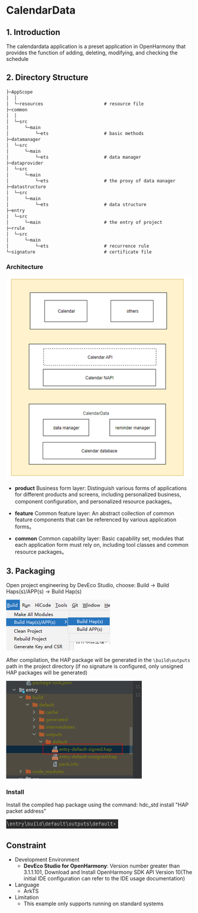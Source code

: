 # CalendarData

## 1. Introduction

The calendardata application is a preset application in OpenHarmony that provides the function of adding, deleting, modifying, and checking the schedule

## 2. Directory Structure
```
├─AppScope
│  │  
│  └─resources                       # resource file
├─common
│  │  
│  └─src
│      └─main  
│          └─ets                     # basic methods           
├─datamanager 
│  └─src
│      └─main
│          └─ets                     # data manager                     
├─dataprovider
│  └─src
│      └─main
│          └─ets                     # the proxy of data manager          
├─datastructure 
│  └─src
│      └─main 
│          └─ets                     # data structure               
├─entry
│  └─src
│      └─main                        # the entry of project          
├─rrule
│  └─src
│      └─main
│          └─ets                     # recurrence rule          
└─signature                          # certificate file
```

### Architecture

![](./figures/architecture.png)

- **product**
  Business form layer: Distinguish various forms of applications for different products and screens, including personalized business, component configuration, and personalized resource packages。

- **feature**
  Common feature layer: An abstract collection of common feature components that can be referenced by various application forms。

- **common**
  Common capability layer: Basic capability set, modules that each application form must rely on, including tool classes and common resource packages。

## 3. Packaging

Open project engineering by DevEco Studio, choose: Build → Build Haps(s)/APP(s) → Build Hap(s)

![](./figures/build_haps.png)

After compilation, the HAP package will be generated in the `\build\outputs` path in the project directory (if no signature is configured, only unsigned HAP packages will be generated)

![](./figures/build_output_dir_release.png)

### Install

Install the compiled hap package using the command: hdc_std install "HAP packet address"

![](./figures/calendar_install.png)

## Constraint
- Development Environment
    - **DevEco Studio for OpenHarmony**: Version number greater than 3.1.1.101, Download and Install OpenHarmony SDK API Version 10(The initial IDE configuration can refer to the IDE usage documentation)
- Language
    - ArkTS
- Limitation
    - This example only supports running on standard systems



